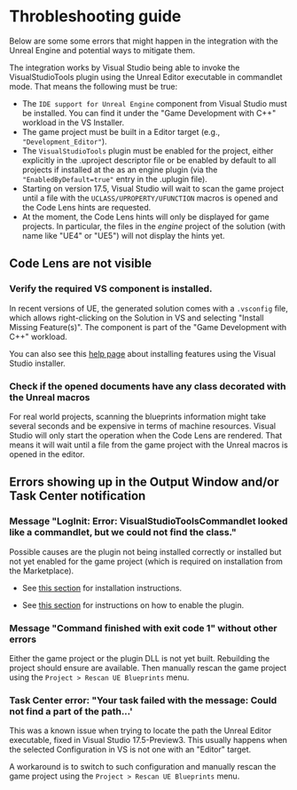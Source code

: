 # Throbleshooting guide

Below are some some errors that might happen in the integration with the Unreal Engine and potential ways to mitigate them.

The integration works by Visual Studio being able to invoke the VisualStudioTools plugin using the Unreal Editor executable in commandlet mode. That means the following must be true:

- The `IDE support for Unreal Engine` component from Visual Studio must be installed. You can find it under the "Game Development with C++" workload in the VS Installer.
- The game project must be built in a Editor target (e.g., `"Development_Editor"`).
- The `VisualStudioTools` plugin must be enabled for the project, either explicitly in the .uproject descriptor file or be enabled by default to all projects if installed at the as an engine plugin (via the `"EnabledByDefault=true"` entry in the .uplugin file).
- Starting on version 17.5, Visual Studio will wait to scan the game project until a file with the `UCLASS/UPROPERTY/UFUNCTION` macros is opened and the Code Lens hints are requested.
- At the moment, the Code Lens hints will only be displayed for game projects. In particular, the files in the _engine_ project of the solution (with name like "UE4" or "UE5") will not display the hints yet.

## Code Lens are not visible

### Verify the required VS component is installed. 

In recent versions of UE, the generated solution comes with a `.vsconfig` file, which allows right-clicking on the Solution in VS and selecting "Install Missing Feature(s)". The component is part of the "Game Development with C++" workload.

You can also see this [help page](https://learn.microsoft.com/en-us/visualstudio/install/install-visual-studio?view=vs-2022#step-4---choose-workloads) about installing features using the Visual Studio installer.

### Check if the opened documents have any class decorated with the Unreal macros

For real world projects, scanning the blueprints information might take several seconds and be expensive in terms of machine resources. Visual Studio will only start the operation when the Code Lens are rendered. That means it will wait until a file from the game project with the Unreal macros is opened in the editor.

## Errors showing up in the Output Window and/or Task Center notification

### Message "LogInit: Error: VisualStudioToolsCommandlet looked like a commandlet, but we could not find the class."

Possible causes are the plugin not being installed correctly or installed but not yet enabled for the game project (which is required on installation from the Marketplace).

- See [this section](https://github.com/microsoft/vc-ue-extensions/blob/main/README.md#building-and-installing) for installation instructions.

- See [this section](https://github.com/microsoft/vc-ue-extensions/blob/main/README.md#optional-enabling-the-plugin) for instructions on how to enable the plugin.

### Message "Command finished with exit code 1" without other errors

Either the game project or the plugin DLL is not yet built. Rebuilding the project should ensure are available. Then manually rescan the game project using the `Project > Rescan UE Blueprints` menu.

### Task Center error: "Your task failed with the message: Could not find a part of the path...'

This was a known issue when trying to locate the path the Unreal Editor executable, fixed in Visual Studio 17.5-Preview3. This usually happens when the selected Configuration in VS is not one with an "Editor" target.

A workaround is to switch to such configuration and manually rescan the game project using the `Project > Rescan UE Blueprints` menu.
